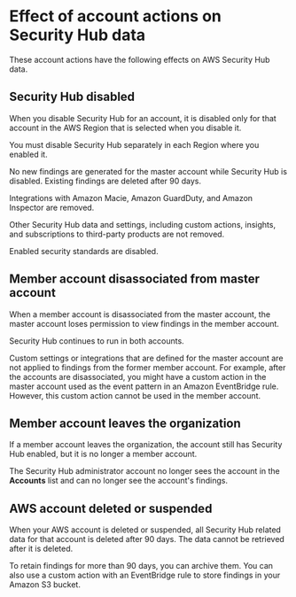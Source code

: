 # Effect of account actions on Security Hub data<a name="securityhub-data-retention"></a>

These account actions have the following effects on AWS Security Hub data\.

## Security Hub disabled<a name="securityhub-effects-disable-securityhub"></a>

When you disable Security Hub for an account, it is disabled only for that account in the AWS Region that is selected when you disable it\.

You must disable Security Hub separately in each Region where you enabled it\.

No new findings are generated for the master account while Security Hub is disabled\. Existing findings are deleted after 90 days\.

Integrations with Amazon Macie, Amazon GuardDuty, and Amazon Inspector are removed\.

Other Security Hub data and settings, including custom actions, insights, and subscriptions to third\-party products are not removed\.

Enabled security standards are disabled\.

## Member account disassociated from master account<a name="securityhub-effects-member-disassociation"></a>

When a member account is disassociated from the master account, the master account loses permission to view findings in the member account\.

Security Hub continues to run in both accounts\.

Custom settings or integrations that are defined for the master account are not applied to findings from the former member account\. For example, after the accounts are disassociated, you might have a custom action in the master account used as the event pattern in an Amazon EventBridge rule\. However, this custom action cannot be used in the member account\.

## Member account leaves the organization<a name="securityhub-effects-member-leaves-org"></a>

If a member account leaves the organization, the account still has Security Hub enabled, but it is no longer a member account\.

The Security Hub administrator account no longer sees the account in the **Accounts** list and can no longer see the account's findings\.

## AWS account deleted or suspended<a name="securityhub-effects-account-deletion"></a>

When your AWS account is deleted or suspended, all Security Hub related data for that account is deleted after 90 days\. The data cannot be retrieved after it is deleted\.

To retain findings for more than 90 days, you can archive them\. You can also use a custom action with an EventBridge rule to store findings in your Amazon S3 bucket\.